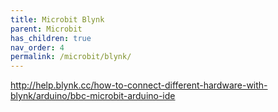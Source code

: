 ```yaml
---
title: Microbit Blynk
parent: Microbit
has_children: true
nav_order: 4
permalink: /microbit/blynk/
---
```


http://help.blynk.cc/how-to-connect-different-hardware-with-blynk/arduino/bbc-microbit-arduino-ide
